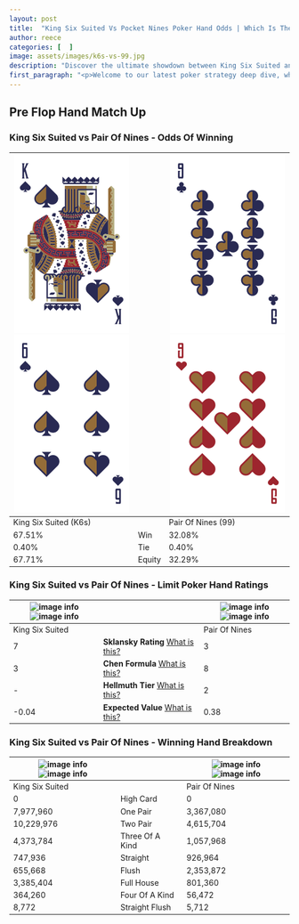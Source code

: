 ```yaml
---
layout: post
title:  "King Six Suited Vs Pocket Nines Poker Hand Odds | Which Is The Better Hand In Poker? A Complete Guide"
author: reece
categories: [  ]
image: assets/images/k6s-vs-99.jpg
description: "Discover the ultimate showdown between King Six Suited and Pair Of Nines in poker! Uncover the odds, strategies, and scenarios where one hand triumphs over the other. Get ready to up your poker game with this thrilling analysis."
first_paragraph: "<p>Welcome to our latest poker strategy deep dive, where we're pitting two distinct hands against each other in a high-stakes showdown: King Six Suited vs Pair Of Nines.</p><p>In the dynamic world of poker, every decision counts, and knowing which hand holds the upper hand is key to your success at the table.</p><p>In this article, we'll dissect these two hands, explore the scenarios where one dominates the other, and equip you with the knowledge to make strategic choices that can tip the odds in your favor.</p><p>Get ready to unravel the intriguing dynamics of these poker hands and elevate your game to new heights.</p>"
---
```




[comment]: # (sp0)

## Pre Flop Hand Match Up

<div class="table hand-ratings" markdown="1"> 



### King Six Suited vs Pair Of Nines - Odds Of Winning


    
| ![image info](assets/images/hand1/k.png) ![image info](assets/images/hand1/6.png) |  | ![image info](assets/images/hand2/9.png) ![image info](assets/images/hand2/9o.png) |
| -------- | -------- | -------- |
| King Six Suited (K6s) |  | Pair Of Nines (99) |
| 67.51% | Win | 32.08% |
| 0.40% | Tie | 0.40% |
| 67.71% | Equity | 32.29% |




[comment]: # (sp1)



### King Six Suited vs Pair Of Nines - Limit Poker Hand Ratings


    
| ![image info](https://www.riverpairs.com/assets/images/hand1/k.png) ![image info](https://www.riverpairs.com/assets/images/hand1/6.png) |  | ![image info](https://www.riverpairs.com/assets/images/hand2/9.png) ![image info](https://www.riverpairs.com/assets/images/hand2/9o.png) |
| -------- | -------- | -------- |
| King Six Suited |  | Pair Of Nines |
| 7 | **Sklansky Rating** [What is this?](/sklansky-rating-explained) | 3 |
| 3 | **Chen Formula** [What is this?](/chen-formula-explained) | 8 |
| - | **Hellmuth Tier** [What is this?](/Hellmuth-tier-explained) | 2 |
| -0.04 | **Expected Value** [What is this?](/expected-value-explained) | 0.38 |




[comment]: # (sp2)



### King Six Suited vs Pair Of Nines - Winning Hand Breakdown


    
| ![image info](https://www.riverpairs.com/assets/images/hand1/k.png) ![image info](https://www.riverpairs.com/assets/images/hand1/6.png) |  | ![image info](https://www.riverpairs.com/assets/images/hand2/9.png) ![image info](https://www.riverpairs.com/assets/images/hand2/9o.png) |
| -------- | -------- | -------- |
| King Six Suited |  | Pair Of Nines |
| 0 | High Card | 0 |
| 7,977,960 | One Pair | 3,367,080 |
| 10,229,976 | Two Pair | 4,615,704 |
| 4,373,784 | Three Of A Kind | 1,057,968 |
| 747,936 | Straight | 926,964 |
| 655,668 | Flush | 2,353,872 |
| 3,385,404 | Full House | 801,360 |
| 364,260 | Four Of A Kind | 56,472 |
| 8,772 | Straight Flush | 5,712 |




[comment]: # (sp3)



</div>

[comment]: # (sp4)



[comment]: # (sp5)

